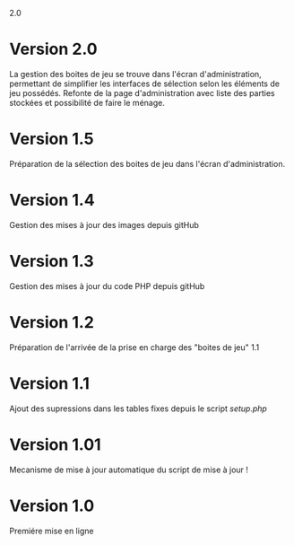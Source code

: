2.0
# Version 2.0
La gestion des boites de jeu se trouve dans l'écran d'administration, permettant de simplifier les interfaces de sélection selon les éléments de jeu possédés.
Refonte de la page d'administration avec liste des parties stockées et possibilité de faire le ménage.
# Version 1.5
Préparation de la sélection des boites de jeu dans l'écran d'administration.
# Version 1.4
Gestion des mises à jour des images depuis gitHub
# Version 1.3
Gestion des mises à jour du code PHP depuis gitHub
# Version 1.2
Préparation de l'arrivée de la prise en charge des "boites de jeu"
1.1
# Version 1.1
Ajout des supressions dans les tables fixes depuis le script *setup.php*
# Version 1.01
Mecanisme de mise à jour automatique du script de mise à jour !
# Version 1.0
Premiére mise en ligne
